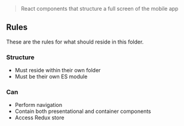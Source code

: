 > React components that structure a full screen of the mobile app

## Rules

These are the rules for what should reside in this folder.

### Structure

*  Must reside within their own folder
*  Must be their own ES module

### Can

*  Perform navigation
*  Contain both presentational and container components
*  Access Redux store
